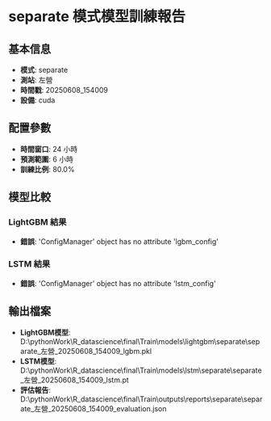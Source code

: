 
# separate 模式模型訓練報告

## 基本信息
- **模式**: separate
- **測站**: 左營
- **時間戳**: 20250608_154009
- **設備**: cuda

## 配置參數
- **時間窗口**: 24 小時
- **預測範圍**: 6 小時
- **訓練比例**: 80.0%

## 模型比較

### LightGBM 結果

- **錯誤**: 'ConfigManager' object has no attribute 'lgbm_config'

### LSTM 結果

- **錯誤**: 'ConfigManager' object has no attribute 'lstm_config'


## 輸出檔案
- **LightGBM模型**: D:\pythonWork\R_datascience\final\Train\models\lightgbm\separate\separate_左營_20250608_154009_lgbm.pkl
- **LSTM模型**: D:\pythonWork\R_datascience\final\Train\models\lstm\separate\separate_左營_20250608_154009_lstm.pt
- **評估報告**: D:\pythonWork\R_datascience\final\Train\outputs\reports\separate\separate_左營_20250608_154009_evaluation.json
